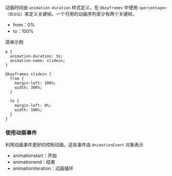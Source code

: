 动画时间由 `animation-duration` 样式定义，在 `@keyframes` 中使用 `<percentage>（百分比）`来定义关键帧。一个可用的动画序列至少有两个关键帧。
- from：0%
- to：100%

简单示例
```
p {
  animation-duration: 3s;
  animation-name: slidein;
}

@keyframes slidein {
  from {
    margin-left: 100%;
    width: 300%;
  }

  to {
    margin-left: 0%;
    width: 100%;
  }
}
```

### 使用动画事件
利用动画事件更好的控制动画，这些事件由 `AnimationEvent` 对象表示
- animationstart：开始
- animationend：结束
- animationiteration：动画循环